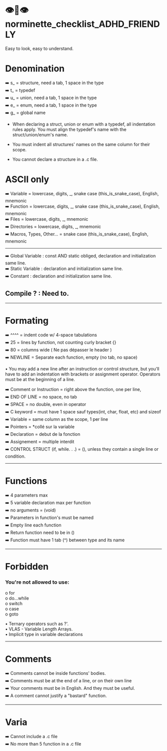 # 👁️👄👁️ norminette_checklist_ADHD_FRIENDLY
Easy to look, easy to understand. 
# Denomination

➡️ s_ = structure, need a tab, 1 space in the type\
➡️ t_ = typedef\
➡️ u_ = union, need a tab, 1 space in the type\
➡️ e_ = enum, need a tab, 1 space in the type\
➡️ g_ = global name

* When declaring a struct, union or enum with a typedef, all indentation rules apply.
You must align the typedef's name with the struct/union/enum's name.

* You must indent all structures' names on the same column for their scope.

* You cannot declare a structure in a .c file.


# ASCII only

➡️ Variable = lowercase, digits, _, snake case (this_is_snake_case), English, mnemonic\
➡️ Function = lowercase, digits, _, snake case (this_is_snake_case), English, mnemonic\
➡️ Files = lowercase, digits, _, mnemonic\
➡️ Directories = lowercase, digits, _, mnemonic\
➡️ Macros, Types, Other... = snake case (this_is_snake_case), English, mnemonic

- - - -

➡️ Global Variable : const AND static obliged, declaration and initialization same line.\
➡️ Static Variable : declaration and initialization same line.\
➡️ Constant : declaration and initialization same line.

## Compile ? : Need to.

- - -

# Formating

➡️ ^^^^ = indent code w/ 4-space tabulations\
➡️ 25 = lines by function, not counting curly bracket {}\
➡️ 80 = columns wide ( Ne pas dépasser le header )\
➡️ NEWLINE = Separate each function, empty (no tab, no space)

• You may add a new line after an instruction or control structure, but you’ll have
to add an indentation with brackets or assignment operator. Operators must be at
the beginning of a line.

➡️ Comment or Instruction = right above the function, one per line,\
➡️ END OF LINE = no space, no tab\
➡️ SPACE = no double, even in operator\
➡️ C keyword = must have 1 space sauf types(int, char, float, etc) and sizeof\
➡️ Variable = same column as the scope, 1 per line\
➡️ Pointers = *collé sur la variable\
➡️ Declaration = debut de la fonction\
➡️ Assignement = multiple interdit\
➡️ CONTROL STRUCT (if, while. . .) = (), unless they contain a single line or condition.

- - - 

# Functions

➡️ 4 parameters max\
➡️ 5 variable declaration max per function\
➡️ no arguments = (void)\
➡️ Parameters in function's must be named\
➡️ Empty line each function\
➡️ Return function need to be in ()\
➡️ Function must have 1 tab (^) between type and its name


- - - 

# Forbidden

### You're not allowed to use:
   o for\
    o do...while\
    o switch\
    o case\
   o goto

• Ternary operators such as ?'.\
• VLAS - Variable Length Arrays.\
• Implicit type in variable declarations

- - - 

# Comments

➡️  Comments cannot be inside functions' bodies.\
➡️  Comments must be at the end of a line, or on their own line\
➡️  Your comments must be in English. And they must be useful.\
➡️  A comment cannot justify a "bastard" function.

- - - 

# Varia
➡️  Cannot include a .c file\
➡️  No more than 5 function in a .c file
